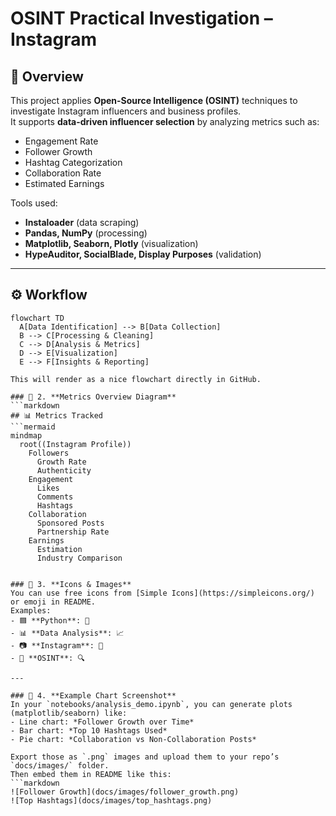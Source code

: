 # OSINT Practical Investigation – Instagram

## 📌 Overview
This project applies **Open-Source Intelligence (OSINT)** techniques to investigate Instagram influencers and business profiles.  
It supports **data-driven influencer selection** by analyzing metrics such as:
- Engagement Rate
- Follower Growth
- Hashtag Categorization
- Collaboration Rate
- Estimated Earnings

Tools used:
- **Instaloader** (data scraping)
- **Pandas, NumPy** (processing)
- **Matplotlib, Seaborn, Plotly** (visualization)
- **HypeAuditor, SocialBlade, Display Purposes** (validation)

---

## ⚙️ Workflow
```mermaid
flowchart TD
  A[Data Identification] --> B[Data Collection]
  B --> C[Processing & Cleaning]
  C --> D[Analysis & Metrics]
  D --> E[Visualization]
  E --> F[Insights & Reporting]

This will render as a nice flowchart directly in GitHub.

### 🔹 2. **Metrics Overview Diagram**
```markdown
## 📊 Metrics Tracked
```mermaid
mindmap
  root((Instagram Profile))
    Followers
      Growth Rate
      Authenticity
    Engagement
      Likes
      Comments
      Hashtags
    Collaboration
      Sponsored Posts
      Partnership Rate
    Earnings
      Estimation
      Industry Comparison


### 🔹 3. **Icons & Images**
You can use free icons from [Simple Icons](https://simpleicons.org/) or emoji in README.  
Examples:  
- 🟦 **Python**: 🐍  
- 📊 **Data Analysis**: 📈  
- 📷 **Instagram**: 📸  
- 🔎 **OSINT**: 🔍  

---

### 🔹 4. **Example Chart Screenshot**
In your `notebooks/analysis_demo.ipynb`, you can generate plots (matplotlib/seaborn) like:  
- Line chart: *Follower Growth over Time*  
- Bar chart: *Top 10 Hashtags Used*  
- Pie chart: *Collaboration vs Non-Collaboration Posts*  

Export those as `.png` images and upload them to your repo’s `docs/images/` folder.  
Then embed them in README like this:
```markdown
![Follower Growth](docs/images/follower_growth.png)
![Top Hashtags](docs/images/top_hashtags.png)

